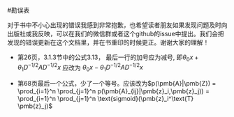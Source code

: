 #勘误表

对于书中不小心出现的错误我感到非常抱歉，也希望读者朋友如果发现问题及时向出版社或我反映，可以在我们的微信群或者这个github的issue中提出。我们会把发现的错误更新在这个文档里，并在书重印的时候更正。谢谢大家的理解！


* 第26页，3.1.3节中的公式3.13， 最后一行的加号应为减号, 即$\theta_0 x + \theta_1 D^{-1/2}A D^{-1/2}x$ 应改为 $\theta_0 x - \theta_1 D^{-1/2}A D^{-1/2}x$

* 第68页最后一个公式，少了一个等号。应该改为$p(\pmb{A}|\pmb{Z}) =  \prod_{i=1}^n \prod_{j=1}^n p(\pmb{A}_{ij}|\pmb{z}_i,\pmb{z}_j))  = \prod_{i=1}^n \prod_{j=1}^n \text{sigmoid}(\pmb{z}_i^\text{T} \pmb{z}_j)$